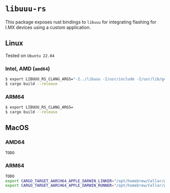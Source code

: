 # `libuuu-rs`

This package exposes rust bindings to `libuuu` for integrating flashing for I.MX devices using a custom application.

## Linux

Tested on `Ubuntu 22.04`

### Intel, AMD (`amd64`)
```bash
$ export LIBUUU_RS_CLANG_ARGS="-I../libuuu -I/usr/include -I/usr/lib/gcc/x86_64-linux-gnu/11/include -I/usr/include/libusb-1.0"
$ cargo build --release
```

### ARM64
```bash
$ export LIBUUU_RS_CLANG_ARGS=
$ cargo build --release
```

## MacOS

### AMD64

```bash
TODO
```

### ARM64

```bash
TODO
export CARGO_TARGET_AARCH64_APPLE_DARWIN_LINKER="/opt/homebrew/Cellar/gcc/13.2.0/bin/gcc-13"
export CARGO_TARGET_AARCH64_APPLE_DARWIN_RUNNER="/opt/homebrew/Cellar/gcc/13.2.0/bin/gcc-ar-13"
```